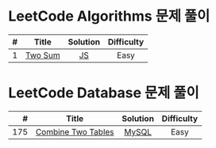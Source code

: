 # LeetCode Algorithms 문제 풀이

| # | Title | Solution | Difficulty |
|---:|:---:|:---:|:---:|
|1|[Two Sum](https://leetcode.com/problems/two-sum/)|[JS](./algorithms/1.%20Two%20Sum/Approach%203:%20One-pass%20Hash%20Table.js)|Easy


# LeetCode Database 문제 풀이

| # | Title | Solution | Difficulty |
|---:|:---:|:---:|:---:|
|175|[Combine Two Tables](https://leetcode.com/problems/combine-two-tables/)|[MySQL](./database/175.%20Combine%20Two%20Tables/Approach:%20Using%20outer%20join.sql)|Easy